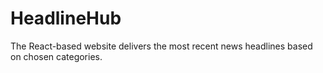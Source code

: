 # HeadlineHub
 The React-based website delivers the most recent news headlines based on chosen categories.
